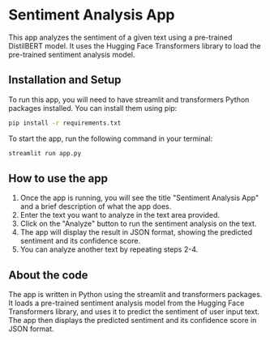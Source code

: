 # Sentiment Analysis App
This app analyzes the sentiment of a given text using a pre-trained DistilBERT model. It uses the Hugging Face Transformers library to load the pre-trained sentiment analysis model.

## Installation and Setup
To run this app, you will need to have streamlit and transformers Python packages installed. You can install them using pip:

```bash
pip install -r requirements.txt
```

To start the app, run the following command in your terminal:

```bash
streamlit run app.py

```
## How to use the app
1. Once the app is running, you will see the title "Sentiment Analysis App" and a brief description of what the app does.
2. Enter the text you want to analyze in the text area provided.
3. Click on the "Analyze" button to run the sentiment analysis on the text.
4. The app will display the result in JSON format, showing the predicted sentiment and its confidence score.
5. You can analyze another text by repeating steps 2-4.

## About the code
The app is written in Python using the streamlit and transformers packages. It loads a pre-trained sentiment analysis model from the Hugging Face Transformers library, and uses it to predict the sentiment of user input text. The app then displays the predicted sentiment and its confidence score in JSON format.